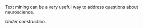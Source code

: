 Text mining can be a very useful way to address questions about neuroscience.

_Under construction._